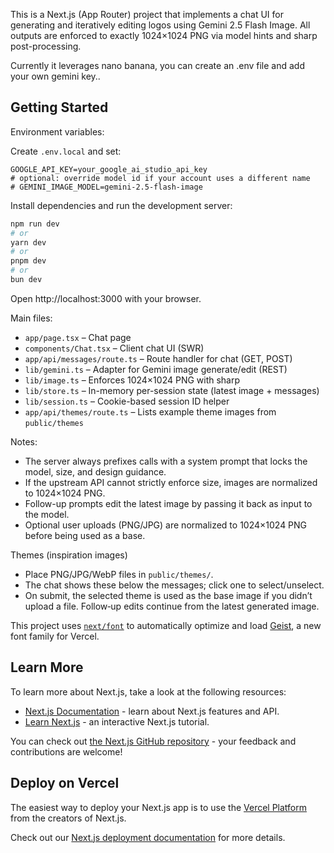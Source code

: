 This is a Next.js (App Router) project that implements a chat UI for generating and iteratively editing logos using Gemini 2.5 Flash Image. All outputs are enforced to exactly 1024×1024 PNG via model hints and sharp post-processing.

Currently it leverages nano banana, you can create an .env file and add your own gemini key.. 

## Getting Started

Environment variables:

Create `.env.local` and set:

```
GOOGLE_API_KEY=your_google_ai_studio_api_key
# optional: override model id if your account uses a different name
# GEMINI_IMAGE_MODEL=gemini-2.5-flash-image
```

Install dependencies and run the development server:

```bash
npm run dev
# or
yarn dev
# or
pnpm dev
# or
bun dev
```

Open http://localhost:3000 with your browser.

Main files:

- `app/page.tsx` – Chat page
- `components/Chat.tsx` – Client chat UI (SWR)
- `app/api/messages/route.ts` – Route handler for chat (GET, POST)
- `lib/gemini.ts` – Adapter for Gemini image generate/edit (REST)
- `lib/image.ts` – Enforces 1024×1024 PNG with sharp
- `lib/store.ts` – In-memory per-session state (latest image + messages)
- `lib/session.ts` – Cookie-based session ID helper
- `app/api/themes/route.ts` – Lists example theme images from `public/themes`

Notes:

- The server always prefixes calls with a system prompt that locks the model, size, and design guidance.
- If the upstream API cannot strictly enforce size, images are normalized to 1024×1024 PNG.
- Follow-up prompts edit the latest image by passing it back as input to the model.
- Optional user uploads (PNG/JPG) are normalized to 1024×1024 PNG before being used as a base.

Themes (inspiration images)
- Place PNG/JPG/WebP files in `public/themes/`.
- The chat shows these below the messages; click one to select/unselect.
- On submit, the selected theme is used as the base image if you didn’t upload a file. Follow‑up edits continue from the latest generated image.

This project uses [`next/font`](https://nextjs.org/docs/app/building-your-application/optimizing/fonts) to automatically optimize and load [Geist](https://vercel.com/font), a new font family for Vercel.

## Learn More

To learn more about Next.js, take a look at the following resources:

- [Next.js Documentation](https://nextjs.org/docs) - learn about Next.js features and API.
- [Learn Next.js](https://nextjs.org/learn) - an interactive Next.js tutorial.

You can check out [the Next.js GitHub repository](https://github.com/vercel/next.js) - your feedback and contributions are welcome!

## Deploy on Vercel

The easiest way to deploy your Next.js app is to use the [Vercel Platform](https://vercel.com/new?utm_medium=default-template&filter=next.js&utm_source=create-next-app&utm_campaign=create-next-app-readme) from the creators of Next.js.

Check out our [Next.js deployment documentation](https://nextjs.org/docs/app/building-your-application/deploying) for more details.
